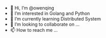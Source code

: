 - 👋 Hi, I’m @owenqing
- 👀 I’m interested in Golang and Python
- 🌱 I’m currently learning Distributed System
- 💞️ I’m looking to collaborate on ...
- 📫 How to reach me ...

<!---
OwenQing/OwenQing is a ✨ special ✨ repository because its `README.md` (this file) appears on your GitHub profile.
You can click the Preview link to take a look at your changes.
--->

